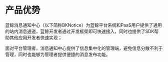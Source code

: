 # 产品优势

蓝鲸消息通知中心（以下简称BKNotice）为蓝鲸平台系统和PaaS用户提供了通用的站内消息通道，蓝鲸开发者通过开发框架即可快速接入，同时也提供了SDK帮助其他应用开发者快速实现；

面对平台管理者，消息通知中心提供了信息集中化的管理端，避免信息分散不利于管理，同时也能够为管理者提供便捷的消息发布功能。
